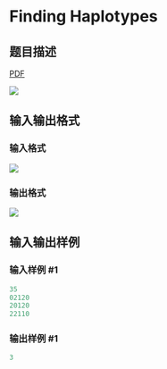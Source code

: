 # Finding Haplotypes

## 题目描述

[problemUrl]: https://uva.onlinejudge.org/index.php?option=com_onlinejudge&Itemid=8&category=11&page=show_problem&problem=925

[PDF](https://uva.onlinejudge.org/external/9/p984.pdf)

![](https://cdn.luogu.com.cn/upload/vjudge_pic/UVA984/d336564d273d140533aa26b8805b4844361992b8.png)

## 输入输出格式

### 输入格式

![](https://cdn.luogu.com.cn/upload/vjudge_pic/UVA984/13cba8ab1c1b90d21e61a1f7f0a57c61dd006f4b.png)

### 输出格式

![](https://cdn.luogu.com.cn/upload/vjudge_pic/UVA984/5b6e16dacb30ec63158cfc22e07b6fc2741718f8.png)

## 输入输出样例

### 输入样例 #1

```cpp
35
02120
20120
22110
```


### 输出样例 #1

```cpp
3
```


